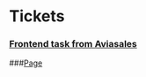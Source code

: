 # Tickets
### [Frontend task from Aviasales](https://github.com/KosyanMedia/test-tasks/tree/master/aviasales)

###[Page](https://ticketsyn.herokuapp.com/)
